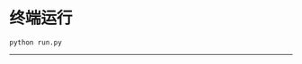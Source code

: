 # 终端运行

```shell
python run.py
```
****************************************************************************************************************************************************************************************************************************************************************************************************************************************************************************************************************************************************************************************************************************************************************************************************************************************************************************************************************************************************************************************************************************************************************************************************************************************************************************************************************************************************************************************************************
